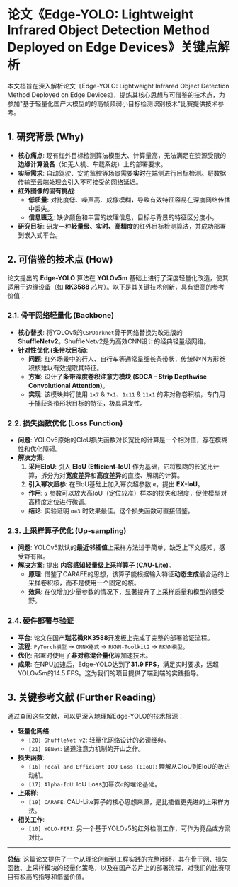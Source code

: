 # 论文《Edge-YOLO: Lightweight Infrared Object Detection Method Deployed on Edge Devices》关键点解析

本文档旨在深入解析论文《Edge-YOLO: Lightweight Infrared Object Detection Method Deployed on Edge Devices》，提炼其核心思想与可借鉴的技术点，为参加"基于轻量化国产大模型的的高帧频弱小目标检测识别技术"比赛提供技术参考。

## 1. 研究背景 (Why)

*   **核心痛点**: 现有红外目标检测算法模型大、计算量高，无法满足在资源受限的**边缘计算设备**（如无人机、车载系统）上的部署要求。
*   **实际需求**: 自动驾驶、安防监控等场景需要**实时**在端侧进行目标检测。将数据传输至云端处理会引入不可接受的网络延迟。
*   **红外图像的固有挑战**:
    *   **低质量**: 对比度低、噪声高、成像模糊，导致有效特征容易在深度网络传播中丢失。
    *   **信息匮乏**: 缺少颜色和丰富的纹理信息，目标与背景的特征区分度小。
*   **研究目标**: 研发一种**轻量级、实时、高精度**的红外目标检测算法，并成功部署到嵌入式平台。

## 2. 可借鉴的技术点 (How)

论文提出的 **Edge-YOLO** 算法在 **YOLOv5m** 基础上进行了深度轻量化改造，使其适用于边缘设备（如 **RK3588** 芯片）。以下是其关键技术创新，具有很高的参考价值：

### 2.1. 骨干网络轻量化 (Backbone)

*   **核心替换**: 将YOLOv5的`CSPDarknet`骨干网络替换为改进版的 **ShuffleNetv2**。ShuffleNetv2是为高效CNN设计的经典轻量级网络。
*   **针对性优化 (条带状目标)**:
    *   **问题**: 红外场景中的行人、自行车等通常呈细长条带状，传统N×N方形卷积核难以有效提取其特征。
    *   **方案**: 设计了**条带深度卷积注意力模块 (SDCA - Strip Depthwise Convolutional Attention)**。
    *   **实现**: 该模块并行使用 `1x7` & `7x1`、`1x11` & `11x1` 的非对称卷积核，专门用于捕获条带形状目标的特征，极具启发性。

### 2.2. 损失函数优化 (Loss Function)

*   **问题**: YOLOv5原始的CIoU损失函数对长宽比的计算是一个相对值，存在模糊性和优化障碍。
*   **解决方案**:
    1.  **采用EIoU**: 引入 **EIoU (Efficient-IoU)** 作为基础，它将模糊的长宽比计算，拆分为对**宽度差异**和**高度差异**的直接、解耦的计算。
    2.  **引入幂次超参**: 在EIoU基础上加入幂次超参数 `α`，提出 **EX-IoU**。
    *   **作用**: `α` 参数可以放大高IoU（定位较准）样本的损失和梯度，促使模型对高精度定位进行微调。
    *   **结论**: 实验证明 `α=3` 时效果最佳。这个损失函数可直接借鉴。

### 2.3. 上采样算子优化 (Up-sampling)

*   **问题**: YOLOv5默认的**最近邻插值**上采样方法过于简单，缺乏上下文感知，感受野有限。
*   **解决方案**: 提出 **内容感知轻量级上采样算子 (CAU-Lite)**。
    *   **原理**: 借鉴了CARAFE的思想，该算子能根据输入特征**动态生成**最合适的上采样卷积核，而不是使用一个固定的核。
    *   **效果**: 在仅增加少量参数的情况下，显著提升了上采样质量和模型的感受野。

### 2.4. 硬件部署与验证

*   **平台**: 论文在国产**瑞芯微RK3588**开发板上完成了完整的部署验证流程。
*   **流程**: `PyTorch模型` -> `ONNX格式` -> `RKNN-Toolkit2` -> `RKNN模型`。
*   **优化**: 部署时使用了**非对称混合量化**等加速技术。
*   **成果**: 在NPU加速后，Edge-YOLO达到了**31.9 FPS**，满足实时要求，远超YOLOv5m的14.5 FPS。这为我们的项目提供了端到端的实践指导。

## 3. 关键参考文献 (Further Reading)

通过查阅这些文献，可以更深入地理解Edge-YOLO的技术根源：

*   **轻量化网络**:
    *   `[20] ShuffleNet v2`: 轻量化网络设计的必读经典。
    *   `[21] SENet`: 通道注意力机制的开山之作。
*   **损失函数**:
    *   `[16] Focal and Efficient IOU Loss (EIoU)`: 理解从CIoU到EIoU的改进动机。
    *   `[17] Alpha-IoU`: IoU Loss加幂次`α`的理论基础。
*   **上采样**:
    *   `[19] CARAFE`: CAU-Lite算子的核心思想来源，是比插值更先进的上采样方法。
*   **相关工作**:
    *   `[10] YOLO-FIRI`: 另一个基于YOLOv5的红外检测工作，可作为竞品或方案对比。

---
**总结**: 这篇论文提供了一个从理论创新到工程实践的完整闭环，其在骨干网、损失函数、上采样模块的轻量化策略，以及在国产芯片上的部署流程，对我们的比赛项目有极高的指导和借鉴价值。 